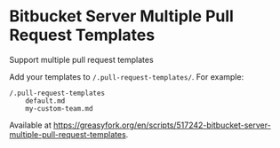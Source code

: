 # Bitbucket Server Multiple Pull Request Templates

Support multiple pull request templates

Add your templates to `/.pull-request-templates/`. For example:

```
/.pull-request-templates
    default.md
    my-custom-team.md
```

Available at https://greasyfork.org/en/scripts/517242-bitbucket-server-multiple-pull-request-templates.
